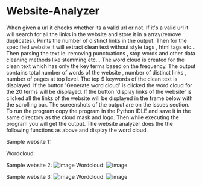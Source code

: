 # Website-Analyzer
When given a url it checks whether its a valid url or not. If it's a valid url it will search for all the links in the website and store it in a array(remove duplicates).
Prints the number of distinct links in the output. Then for the specified website it will extract clean text without style tags , html tags etc...
Then parsing the text ie. removing punctuations , stop words and other data cleaning methods like stemming etc...
The word cloud is created for the clean text which has only the key terms based on the frequency.
The output contains total number of words of the website , number of distinct links , number of pages at top level.
The top 9 keywords of the clean text is displayed. If the button 'Generate word cloud' is clicked the word cloud for the 20 terms will be displayed.
If the button 'display links of the website' is clicked all the links of the website will be displayed in the frame below with the scrolling bar.
The screenshots of the output are on the issues section. To run the program copy the program in the Python IDLE and save it in the same directory as the cloud mask 
and logo. Then while executing the program you will get the output.
The website analyzer does the the following functions as above and display the word cloud.

Sample website 1:

Wordcloud:



Sample website 2:
![image](https://user-images.githubusercontent.com/68334628/93303657-76400780-f819-11ea-92c4-246ab394203a.png)
Wordcloud:
![image](https://user-images.githubusercontent.com/68334628/93303642-70e2bd00-f819-11ea-84e4-3b36e58a3cac.png)


Sample website 3:
![image](https://user-images.githubusercontent.com/68334628/93303204-c2d71300-f818-11ea-9c6e-0f52123c825d.png)
Wordcloud:
![image](https://user-images.githubusercontent.com/68334628/93303555-47c22c80-f819-11ea-8381-169efd577a9b.png)

